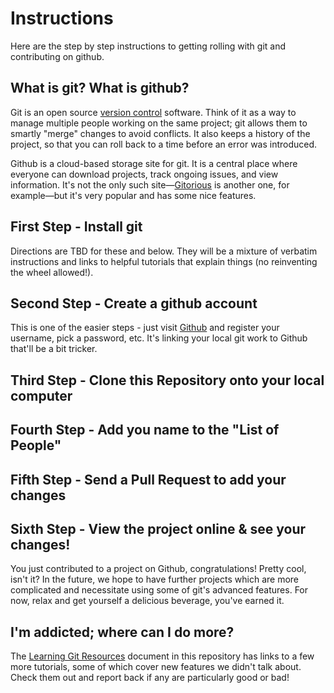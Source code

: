# Instructions

Here are the step by step instructions to getting rolling with git and contributing on github.

## What is git? What is github?

Git is an open source [version control](https://en.wikipedia.org/wiki/Version_control) software. Think of it as a way to manage multiple people working on the same project; git allows them to smartly "merge" changes to avoid conflicts. It also keeps a history of the project, so that you can roll back to a time before an error was introduced.

Github is a cloud-based storage site for git. It is a central place where everyone can download projects, track ongoing issues, and view information. It's not the only such site—[Gitorious](https://gitorious.org/) is another one, for example—but it's very popular and has some nice features.

## First Step - Install git

Directions are TBD for these and below. They will be a mixture of verbatim instructions and links to helpful tutorials that explain things (no reinventing the wheel allowed!).

## Second Step - Create a github account

This is one of the easier steps - just visit [Github](https://github.com/) and register your username, pick a password, etc. It's linking your local git work to Github that'll be a bit tricker.

## Third Step - Clone this Repository onto your local computer

## Fourth Step - Add you name to the "List of People"

## Fifth Step - Send a Pull Request to add your changes

## Sixth Step - View the project online & see your changes!

You just contributed to a project on Github, congratulations! Pretty cool, isn't it? In the future, we hope to have further projects which are more complicated and necessitate using some of git's advanced features. For now, relax and get yourself a delicious beverage, you've earned it.

## I'm addicted; where can I do more?

The [Learning Git Resources](../learn-git-resources.mdown) document in this repository has links to a few more tutorials, some of which cover new features we didn't talk about. Check them out and report back if any are particularly good or bad!
